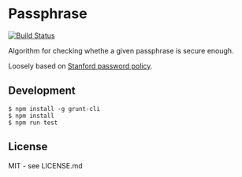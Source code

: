 # Passphrase

[![Build Status](https://secure.travis-ci.org/autonomail/passphrase.png)](http://travis-ci.org/autonomail/passphrase)

Algorithm for checking whethe a given passphrase is secure enough.

Loosely based on [Stanford password policy](http://itservices.stanford.edu/service/accounts/passwords/quickguide).


## Development

    $ npm install -g grunt-cli
    $ npm install
    $ npm run test

## License

MIT - see LICENSE.md